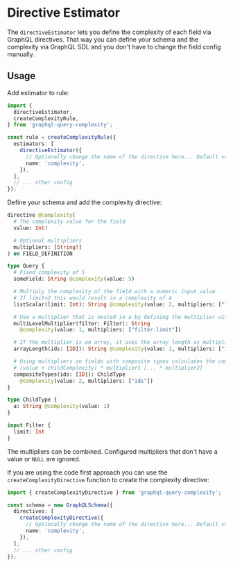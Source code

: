# Directive Estimator

The `directiveEstimator` lets you define the complexity of each field via GraphQL directives.
That way you can define your schema and the complexity via GraphQL SDL and you don't have to
change the field config manually.

## Usage

Add estimator to rule:

```typescript
import {
  directiveEstimator,
  createComplexityRule,
} from 'graphql-query-complexity';

const rule = createComplexityRule({
  estimators: [
    directiveEstimator({
      // Optionally change the name of the directive here... Default value is `complexity`
      name: 'complexity',
    }),
  ],
  // ... other config
});
```

Define your schema and add the complexity directive:

```graphql
directive @complexity(
  # The complexity value for the field
  value: Int!

  # Optional multipliers
  multipliers: [String!]
) on FIELD_DEFINITION

type Query {
  # Fixed complexity of 5
  someField: String @complexity(value: 5)

  # Multiply the complexity of the field with a numeric input value
  # If limit=2 this would result in a complexity of 4
  listScalar(limit: Int): String @complexity(value: 2, multipliers: ["limit"])

  # Use a multiplier that is nested in a by defining the multiplier with path notation (see library lodash.get)
  multiLevelMultiplier(filter: Filter): String
    @complexity(value: 1, multipliers: ["filter.limit"])

  # If the multiplier is an array, it uses the array length as multiplier
  arrayLength(ids: [ID]): String @complexity(value: 1, multipliers: ["ids"])

  # Using multipliers on fields with composite types calculates the complexity as follows:
  # (value + childComplexity) * multiplier1 [... * multiplier2]
  compositeTypes(ids: [ID]): ChildType
    @complexity(value: 2, multipliers: ["ids"])
}

type ChildType {
  a: String @complexity(value: 1)
}

input Filter {
  limit: Int
}
```

The multipliers can be combined. Configured multipliers that don't have a value or `NULL` are ignored.

If you are using the code first approach you can use the `createComplexityDirective` function to create
the complexity directive:

```typescript
import { createComplexityDirective } from 'graphql-query-complexity';

const schema = new GraphQLSchema({
  directives: [
    createComplexityDirective({
      // Optionally change the name of the directive here... Default value is `complexity`
      name: 'complexity',
    }),
  ],
  // ... other config
});
```
